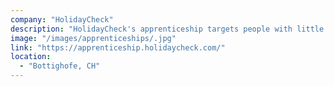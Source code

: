 ```yaml
---
company: "HolidayCheck"
description: "HolidayCheck's apprenticeship targets people with little professional experience and teams them up with an experienced Software Crafter for a period of six months."
image: "/images/apprenticeships/.jpg"
link: "https://apprenticeship.holidaycheck.com/"
location:
  - "Bottighofe, CH"
---
```


